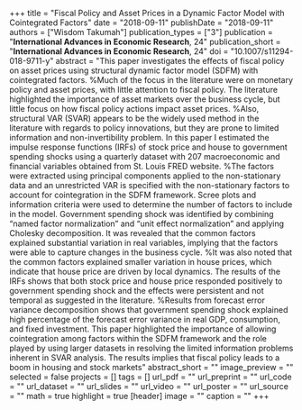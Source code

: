 
+++
title = "Fiscal Policy and Asset Prices in a Dynamic Factor Model
with Cointegrated Factors"
date = "2018-09-11"
publishDate = "2018-09-11"
authors = ["Wisdom Takumah"]
publication_types = ["3"]
publication = "**International Advances in Economic Research**, 24"
publication_short = "**International Advances in Economic Research**, 24"
doi = "10.1007/s11294-018-9711-y"
abstract = "This paper investigates the effects of fiscal policy on asset prices using structural dynamic factor model (SDFM) with cointegrated factors. %Much of the focus in the literature were on monetary policy and asset prices, with little attention to fiscal policy. The literature highlighted the importance of asset markets over the business cycle, but little focus on how fiscal policy actions impact asset prices.  %Also, structural VAR (SVAR) appears to be the widely used method in the literature with regards to policy innovations, but they are prone to limited information and non-invertibility problem. In this paper I estimated the impulse response functions (IRFs) of stock price and house to government spending shocks using a quarterly dataset with 207 macroeconomic and financial variables obtained from St. Louis FRED website. %The factors were extracted using principal components applied to the non-stationary data and an unrestricted VAR is specified with the non-stationary factors to account for cointegration in the SDFM framework. Scree plots and information criteria were used to determine the number of factors to include in the model. Government spending shock was identified by combining “named factor normalization” and “unit effect normalization” and applying Cholesky decomposition. It was revealed that the common factors explained substantial variation in real variables, implying that the factors were able to capture changes in the business cycle. %It was also noted that the common factors explained smaller variation in house prices, which indicate that house price are driven by local dynamics. The results of the IRFs shows that both stock price and house price responded positively to government spending shock and the effects were persistent and not temporal as suggested in the literature. %Results from forecast error variance decomposition shows that government spending shock explained high percentage of the forecast error variance in real GDP, consumption, and fixed investment. This paper highlighted the importance of allowing cointegration among factors within the SDFM framework and the role played by using larger datasets in resolving the limited information problems inherent in SVAR analysis. The results implies that fiscal policy leads to a boom in housing and stock markets"
abstract_short = ""
image_preview = ""
selected = false
projects = []
tags = []
url_pdf = ""
url_preprint = ""
url_code = ""
url_dataset = ""
url_slides = ""
url_video = ""
url_poster = ""
url_source = ""
math = true
highlight = true
[header]
image = ""
caption = ""
+++
